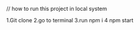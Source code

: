 // how to run this project in local system


1.Git clone <github link>
2.go to terminal
3.run npm i
4 npm start